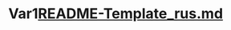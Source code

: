 # Var1[README-Template_rus.md](https://github.com/MatuxaK/Posuda/files/13548885/README-Template_rus.md)
